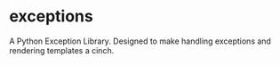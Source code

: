 # exceptions
A Python Exception Library. Designed to make handling exceptions and rendering templates a cinch.
